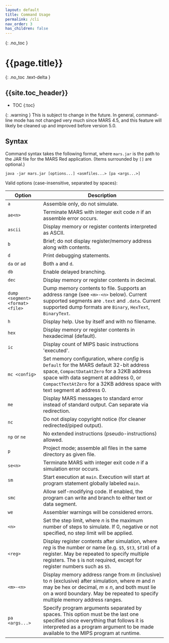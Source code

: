 ```yaml
---
layout: default
title: Command Usage
permalink: /cli
nav_order: 3
has_children: false
---
```


{: .no_toc }
# {{page.title}}

{: .no_toc .text-delta }
## {{site.toc_header}}

- TOC
{:toc}

{: .warning }
This is subject to change in the future. In general, command-line mode has not changed very much
since MARS 4.5, and this feature will likely be cleaned up and improved before version 5.0.

## Syntax

Command syntax takes the following format,
where `mars.jar` is the path to the JAR file for the MARS Red application.
(Items surrounded by `[]` are optional.)

`java -jar mars.jar [options...] <asmfiles...> [pa <args...>]`

Valid options (case-insensitive, separated by spaces):

| Option                           | Description                                                                                                                                                                                                                                                   |
|----------------------------------|---------------------------------------------------------------------------------------------------------------------------------------------------------------------------------------------------------------------------------------------------------------|
| `a`                              | Assemble only, do not simulate.                                                                                                                                                                                                                               |
| `ae<n>`                          | Terminate MARS with integer exit code *n* if an assemble error occurs.                                                                                                                                                                                        |
| `ascii`                          | Display memory or register contents interpreted as ASCII.                                                                                                                                                                                                     |
| `b`                              | Brief; do not display register/memory address along with contents.                                                                                                                                                                                            |
| `d`                              | Print debugging statements.                                                                                                                                                                                                                                   |
| `da` or `ad`                     | Both `a` and `d`.                                                                                                                                                                                                                                             |
| `db`                             | Enable delayed branching.                                                                                                                                                                                                                                     |
| `dec`                            | Display memory or register contents in decimal.                                                                                                                                                                                                               |
| `dump <segment> <format> <file>` | Dump memory contents to file. Supports an address range (see `<m>-<n>` below).  Current supported segments are `.text` and `.data`.  Current supported dump formats are `Binary`, `HexText`, `BinaryText`.                                                    |
| `h`                              | Display help.  Use by itself and with no filename.                                                                                                                                                                                                            |
| `hex`                            | Display memory or register contents in hexadecimal (default).                                                                                                                                                                                                 |
| `ic`                             | Display count of MIPS basic instructions 'executed'.                                                                                                                                                                                                          |
| `mc <config>`                    | Set memory configuration, where *config* is `Default` for the MARS default 32-bit address space, `CompactDataAtZero` for a 32KB address space with data segment at address 0, or `CompactTextAtZero` for a 32KB address space with text segment at address 0. |
| `me`                             | Display MARS messages to standard error instead of standard output. Can separate via redirection.                                                                                                                                                             |
| `nc`                             | Do not display copyright notice (for cleaner redirected/piped output).                                                                                                                                                                                        |
| `np` or `ne`                     | No extended instructions (pseudo-instructions) allowed.                                                                                                                                                                                                       |
| `p`                              | Project mode; assemble all files in the same directory as given file.                                                                                                                                                                                         |
| `se<n>`                          | Terminate MARS with integer exit code *n* if a simulation error occurs.                                                                                                                                                                                       |
| `sm`                             | Start execution at `main`. Execution will start at program statement globally labeled `main`.                                                                                                                                                                 |
| `smc`                            | Allow self-modifying code. If enabled, the program can write and branch to either text or data segment.                                                                                                                                                       |
| `we`                             | Assembler warnings will be considered errors.                                                                                                                                                                                                                 |
| `<n>`                            | Set the step limit, where *n* is the maximum number of steps to simulate. If 0, negative or not specified, no step limit will be applied.                                                                                                                     |
| `<reg>`                          | Display register contents after simulation, where *reg* is the number or name (e.g. `$5`, `$t3`, `$f10`) of a register.  May be repeated to specify multiple registers. The `$` is not required, except for register numbers such as `$5`.                    |
| `<m>-<n>`                        | Display memory address range from *m* (inclusive) to *n* (exclusive) after simulation, where *m* and *n* may be hex or decimal, *m* &le; *n*, and both must lie on a word boundary. May be repeated to specify multiple memory address ranges.                |
| `pa <args...>`                   | Specify program arguments separated by spaces. This option must be the last one specified since everything that follows it is interpreted as a program argument to be made available to the MIPS program at runtime.                                          |
